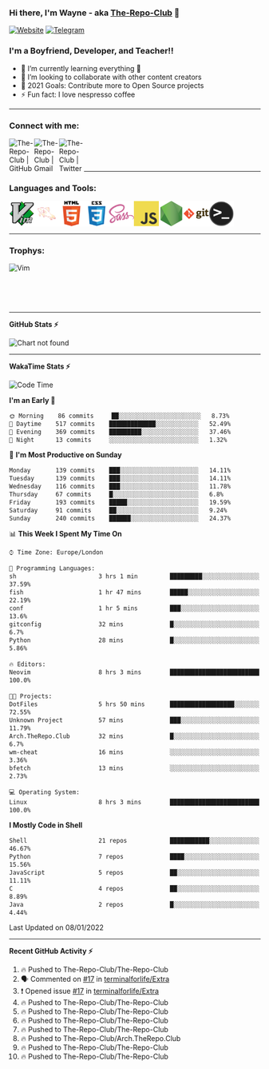 ### Hi there, I'm Wayne - aka [The-Repo-Club][website] 👋

[![Website](https://img.shields.io/website?label=github.com/The-Repo-Club/&color=orange&style=flat-square&url=https://github.com/The-Repo-Club/)][website]
[![Telegram](https://img.shields.io/badge/Chat%20on-Telegram-orange.svg?color=orange&logo=telegram&style=flat-square)][telegram]

### I'm a Boyfriend, Developer, and Teacher!!

- 🌱 I’m currently learning everything 🤣
- 👯 I’m looking to collaborate with other content creators
- 🥅 2021 Goals: Contribute more to Open Source projects
- ⚡ Fun fact: I love nespresso coffee

---
### Connect with me:

[<img align="left" alt="The-Repo-Club | GitHub" width="50px" src="https://img.icons8.com/nolan/64/github.png" />][website]
[<img align="left" alt="The-Repo-Club | Gmail" width="50px" src="https://img.icons8.com/nolan/64/gmail.png" />][email]
[<img align="left" alt="The-Repo-Club | Twitter" width="50px" src="https://img.icons8.com/nolan/64/telegram-app.png" />][telegram]

[website]: https://github.com/The-Repo-Club/
[email]: mailto:wayne6324@gmail.com
[telegram]: https://t.me/TheRepoClub

<br />
<br />
<br />

---
### Languages and Tools:

<img align="left" alt="Vim" width="50px" src="https://raw.githubusercontent.com/github/explore/80688e429a7d4ef2fca1e82350fe8e3517d3494d/topics/vim/vim.png" />
<img align="left" alt="Fish" width="50px" src="https://raw.githubusercontent.com/github/explore/80688e429a7d4ef2fca1e82350fe8e3517d3494d/topics/fish/fish.png" />
<img align="left" alt="HTML5" width="50px" src="https://raw.githubusercontent.com/github/explore/80688e429a7d4ef2fca1e82350fe8e3517d3494d/topics/html/html.png" />
<img align="left" alt="CSS3" width="50px" src="https://raw.githubusercontent.com/github/explore/80688e429a7d4ef2fca1e82350fe8e3517d3494d/topics/css/css.png" />
<img align="left" alt="Sass" width="50px" src="https://raw.githubusercontent.com/github/explore/80688e429a7d4ef2fca1e82350fe8e3517d3494d/topics/sass/sass.png" />
<img align="left" alt="JavaScript" width="50px" src="https://raw.githubusercontent.com/github/explore/80688e429a7d4ef2fca1e82350fe8e3517d3494d/topics/javascript/javascript.png" />
<img align="left" alt="Node.js" width="50px" src="https://raw.githubusercontent.com/github/explore/80688e429a7d4ef2fca1e82350fe8e3517d3494d/topics/nodejs/nodejs.png" />
<img align="left" alt="Git" width="50px" src="https://raw.githubusercontent.com/github/explore/80688e429a7d4ef2fca1e82350fe8e3517d3494d/topics/git/git.png" />
<img align="left" alt="Terminal" width="50px" src="https://raw.githubusercontent.com/github/explore/80688e429a7d4ef2fca1e82350fe8e3517d3494d/topics/terminal/terminal.png" />

<br />
<br />
<br />

---
### Trophys:

<img align="left" alt="Vim" width="1200px" src="https://github-profile-trophy.vercel.app/?username=The-Repo-Club&theme=dracula&margin-w=8&margin-h=8&column=8" />

---

<br />
<br />
<br />
<br />

---
**GitHub Stats ⚡**

![Chart not found](https://github-readme-stats.vercel.app/api?username=The-Repo-Club&theme=tokyonight&show_icons=true&count_private=true&hide_border=true&include_all_commits=true&custom_title=The-Repo-Club%27s+GitHub+Stats)


---
**WakaTime Stats ⚡**

<!--START_SECTION:waka-->
![Code Time](http://img.shields.io/badge/Code%20Time-365%20hrs%2022%20mins-blue)

**I'm an Early 🐤** 

```text
🌞 Morning    86 commits     ██░░░░░░░░░░░░░░░░░░░░░░░   8.73% 
🌆 Daytime    517 commits    █████████████░░░░░░░░░░░░   52.49% 
🌃 Evening    369 commits    █████████░░░░░░░░░░░░░░░░   37.46% 
🌙 Night      13 commits     ░░░░░░░░░░░░░░░░░░░░░░░░░   1.32%

```
📅 **I'm Most Productive on Sunday** 

```text
Monday       139 commits    ███░░░░░░░░░░░░░░░░░░░░░░   14.11% 
Tuesday      139 commits    ███░░░░░░░░░░░░░░░░░░░░░░   14.11% 
Wednesday    116 commits    ███░░░░░░░░░░░░░░░░░░░░░░   11.78% 
Thursday     67 commits     █░░░░░░░░░░░░░░░░░░░░░░░░   6.8% 
Friday       193 commits    █████░░░░░░░░░░░░░░░░░░░░   19.59% 
Saturday     91 commits     ██░░░░░░░░░░░░░░░░░░░░░░░   9.24% 
Sunday       240 commits    ██████░░░░░░░░░░░░░░░░░░░   24.37%

```


📊 **This Week I Spent My Time On** 

```text
⌚︎ Time Zone: Europe/London

💬 Programming Languages: 
sh                       3 hrs 1 min         █████████░░░░░░░░░░░░░░░░   37.59% 
fish                     1 hr 47 mins        █████░░░░░░░░░░░░░░░░░░░░   22.19% 
conf                     1 hr 5 mins         ███░░░░░░░░░░░░░░░░░░░░░░   13.6% 
gitconfig                32 mins             █░░░░░░░░░░░░░░░░░░░░░░░░   6.7% 
Python                   28 mins             █░░░░░░░░░░░░░░░░░░░░░░░░   5.86%

🔥 Editors: 
Neovim                   8 hrs 3 mins        █████████████████████████   100.0%

🐱‍💻 Projects: 
DotFiles                 5 hrs 50 mins       ██████████████████░░░░░░░   72.55% 
Unknown Project          57 mins             ███░░░░░░░░░░░░░░░░░░░░░░   11.79% 
Arch.TheRepo.Club        32 mins             █░░░░░░░░░░░░░░░░░░░░░░░░   6.7% 
wm-cheat                 16 mins             ░░░░░░░░░░░░░░░░░░░░░░░░░   3.36% 
bfetch                   13 mins             ░░░░░░░░░░░░░░░░░░░░░░░░░   2.73%

💻 Operating System: 
Linux                    8 hrs 3 mins        █████████████████████████   100.0%

```

**I Mostly Code in Shell** 

```text
Shell                    21 repos            ███████████░░░░░░░░░░░░░░   46.67% 
Python                   7 repos             ████░░░░░░░░░░░░░░░░░░░░░   15.56% 
JavaScript               5 repos             ██░░░░░░░░░░░░░░░░░░░░░░░   11.11% 
C                        4 repos             ██░░░░░░░░░░░░░░░░░░░░░░░   8.89% 
Java                     2 repos             █░░░░░░░░░░░░░░░░░░░░░░░░   4.44%

```



 Last Updated on 08/01/2022
<!--END_SECTION:waka-->

---

**Recent GitHub Activity :zap:**

<!--START_SECTION:activity-->
1. 🔥 Pushed to The-Repo-Club/The-Repo-Club
2. 🗣 Commented on [#17](https://github.com/terminalforlife/Extra/issues/17) in [terminalforlife/Extra](https://github.com/terminalforlife/Extra)
3. ❗️ Opened issue [#17](https://github.com/terminalforlife/Extra/issues/17) in [terminalforlife/Extra](https://github.com/terminalforlife/Extra)
4. 🔥 Pushed to The-Repo-Club/The-Repo-Club
5. 🔥 Pushed to The-Repo-Club/The-Repo-Club
6. 🔥 Pushed to The-Repo-Club/The-Repo-Club
7. 🔥 Pushed to The-Repo-Club/The-Repo-Club
8. 🔥 Pushed to The-Repo-Club/Arch.TheRepo.Club
9. 🔥 Pushed to The-Repo-Club/The-Repo-Club
10. 🔥 Pushed to The-Repo-Club/The-Repo-Club
<!--END_SECTION:activity-->